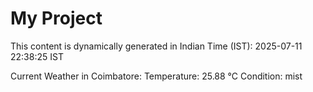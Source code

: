 # My Project

This content is dynamically generated in Indian Time (IST): 2025-07-11 22:38:25 IST


Current Weather in Coimbatore:
Temperature: 25.88 °C
Condition: mist
